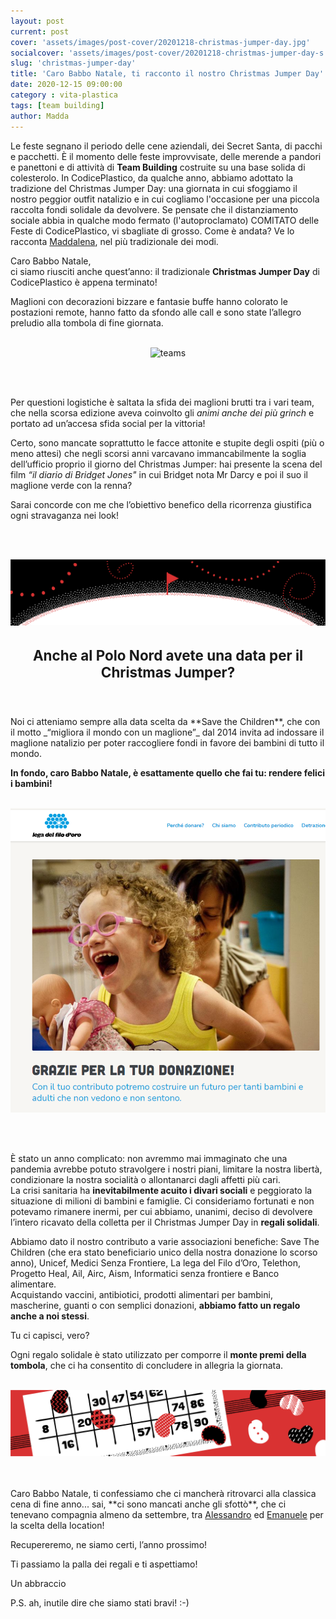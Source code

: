```yaml
---
layout: post
current: post
cover: 'assets/images/post-cover/20201218-christmas-jumper-day.jpg'
socialcover: 'assets/images/post-cover/20201218-christmas-jumper-day-s.jpg'
slug: 'christmas-jumper-day'
title: 'Caro Babbo Natale, ti racconto il nostro Christmas Jumper Day'
date: 2020-12-15 09:00:00
category : vita-plastica
tags: [team building]
author: Madda
---
```

<div class="post-intro">
Le feste segnano il periodo delle cene aziendali, dei Secret Santa, di pacchi e pacchetti. &Egrave; il momento delle feste improvvisate, delle merende a pandori e panettoni e di attività di <strong>Team Building</strong> costruite su una base solida di colesterolo. In CodicePlastico, da qualche anno, abbiamo adottato la tradizione del Christmas Jumper Day: una giornata in cui sfoggiamo il nostro peggior outfit natalizio e in cui cogliamo l'occasione per una piccola raccolta fondi solidale da devolvere.
Se pensate che il distanziamento sociale abbia in qualche modo fermato (l'autoproclamato) COMITATO delle Feste di CodicePlastico, vi sbagliate di grosso. Come è andata? Ve lo racconta <a href="/authors/maddalena-germinario" target="_blank">Maddalena</a>, nel più tradizionale dei modi.
</div>

Caro Babbo Natale,<br/>
ci siamo riusciti anche quest’anno: il tradizionale **Christmas Jumper Day** di CodicePlastico è appena terminato!

Maglioni con decorazioni bizzare e fantasie buffe hanno colorato le postazioni remote, hanno fatto da sfondo alle call e sono state l’allegro preludio alla tombola di fine giornata.
<br/><br/>
<p style="text-align:center"><img src="/assets/images/post-content/cjd-2020/cp4.png" alt="teams"/></p>
<br/><br/>

Per questioni logistiche è saltata la sfida dei maglioni brutti tra i vari team, che nella scorsa edizione aveva coinvolto gli _animi anche dei più grinch_ e portato ad un’accesa sfida social per la vittoria!

Certo, sono mancate soprattutto le facce attonite e stupite degli ospiti (più o meno attesi) che negli scorsi anni varcavano immancabilmente la soglia dell’ufficio proprio il giorno del Christmas Jumper: hai presente la scena del film _“il diario di Bridget Jones"_ in cui Bridget nota Mr Darcy e poi il suo il maglione verde con la renna?

Sarai concorde con me che l’obiettivo benefico della ricorrenza giustifica ogni stravaganza nei look!<br/>


<br/><br/>
<p style="text-align:center"><img src="/assets/images/post-content/cjd-2020/xmas-jumper_001.png" alt="lega del filo d'oro"/></p>

<h3 style="text-align:center; font-size:1.6em;">Anche al Polo Nord avete una data per il Christmas Jumper?</h3>
<br/><br/>
Noi ci atteniamo sempre alla data scelta da **Save the Children**, che con il motto _“migliora il mondo con un maglione”_ dal 2014 invita ad indossare il maglione natalizio per poter raccogliere fondi in favore dei bambini di tutto il mondo.

**In fondo, caro Babbo Natale, è esattamente quello che fai tu: rendere felici i bambini!**
<br/><br/>
<p style="text-align:center"><img src="/assets/images/post-content/cjd-2020/lega-filo-oro.png" alt="lega del filo d'oro"/></p>
<br/><br/>

È stato un anno complicato: non avremmo mai immaginato che una pandemia avrebbe potuto stravolgere i nostri piani, limitare la nostra libertà, condizionare la nostra socialità o allontanarci dagli affetti più cari.<br/>
La crisi sanitaria ha **inevitabilmente acuito i divari sociali** e peggiorato la situazione di milioni di bambini e famiglie.
Ci consideriamo fortunati e non potevamo rimanere inermi, per cui abbiamo, unanimi, deciso di devolvere l’intero ricavato della colletta per il Christmas Jumper Day in **regali solidali**.


Abbiamo dato il nostro contributo a varie associazioni benefiche: Save The Children (che era stato beneficiario unico della nostra donazione lo scorso anno), Unicef, Medici Senza Frontiere, La lega del Filo d’Oro, Telethon, Progetto Heal, Ail, Airc, Aism, Informatici senza frontiere e Banco alimentare.<br/>
Acquistando vaccini, antibiotici, prodotti alimentari per bambini, mascherine, guanti o con semplici donazioni, **abbiamo fatto un regalo anche a noi stessi**.

Tu ci capisci, vero?

Ogni regalo solidale è stato utilizzato per comporre il **monte premi della tombola**, che ci ha consentito di concludere in allegria la giornata.
<br/><br/>
<p style="text-align:center"><img src="/assets/images/post-content/cjd-2020/xmas-jumper_002.png" alt="tombola"/></p>
<br/><br/>
Caro Babbo Natale, ti confessiamo che ci mancherà ritrovarci alla classica cena di fine anno... sai, **ci sono mancati anche gli sfottò**, che ci tenevano compagnia almeno da settembre, tra <a href="/authors/alessandro-melchiori" target="_blank">Alessandro</a> ed <a href="/authors/emanuele-delbono" target="_blank">Emanuele</a> per la scelta della location!

Recupereremo, ne siamo certi, l’anno prossimo!

Ti passiamo la palla dei regali e ti aspettiamo! 

Un abbraccio

P.S. ah, inutile dire che siamo stati bravi! :-)


